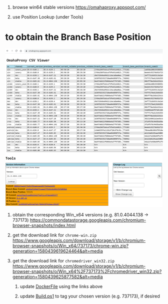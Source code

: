 1. browse win64 stable versions
https://omahaproxy.appspot.com/

1. use Position Lookup (under Tools)
# to obtain the Branch Base Position

![Omaha Proxy Version Selection](omahaproxy-version-selection.png)

1. obtain the corresponding Win_x64 versions (e.g. 81.0.4044.138 -> 737173)
https://commondatastorage.googleapis.com/chromium-browser-snapshots/index.html

1. get the download link for `chrome-win.zip`
https://www.googleapis.com/download/storage/v1/b/chromium-browser-snapshots/o/Win_x64/737173/chrome-win.zip?generation=1580439619624464&alt=media

1. get the download link for `chromedriver_win32.zip`
https://www.googleapis.com/download/storage/v1/b/chromium-browser-snapshots/o/Win_x64%2F737173%2Fchromedriver_win32.zip?generation=1580439625877582&alt=media

   1. update [DockerFile](DockerFile) using the links above

   1. update [Build.ps1](Build.ps1) to tag your chosen version (e.g. 737173), if desired